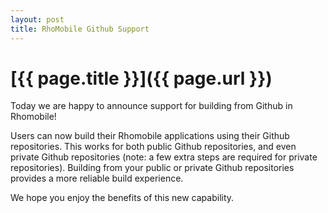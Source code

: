 ```yaml
---
layout: post
title: RhoMobile Github Support
---
```


[{{ page.title }}]({{ page.url }})
==================================

Today we are happy to announce support for building from Github in Rhomobile!

Users can now build their Rhomobile applications using their Github repositories. This works for both public Github repositories, and even private Github repositories (note: a few extra steps are required for private repositories). Building from your public or private Github repositories provides a more reliable build experience. 

We hope you enjoy the benefits of this new capability.
